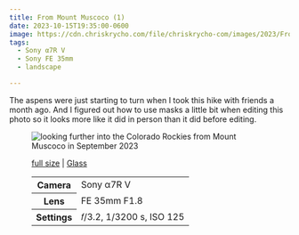 ```yaml
---
title: From Mount Muscoco (1)
date: 2023-10-15T19:35:00-0600
image: https://cdn.chriskrycho.com/file/chriskrycho-com/images/2023/From%20Mount%20Muscoco%20(1)%20(thumb).jpg
tags:
  - Sony α7R V
  - Sony FE 35mm
  - landscape

---
```


The aspens were just starting to turn when I took this hike with friends a month ago. And I figured out how to use masks a little bit when editing this photo so it looks more like it did in person than it did before editing.

<figure>
<img src="https://cdn.chriskrycho.com/file/chriskrycho-com/images/2023/From%20Mount%20Muscoco%20(1)%20(thumb).jpg" alt="looking further into the Colorado Rockies from Mount Muscoco in September 2023">
<figcaption>
<p><a href="https://cdn.chriskrycho.com/file/chriskrycho-com/images/2023/From%20Mount%20Muscoco%20(1).jpg">full size</a> | <a href='https://glass.photo/chriskrycho/5Ff7kUZJorbtzuTO6xzumL'>Glass</a></p>
<table>
<tr><th scope="row">Camera</th><td>Sony α7R V</td></tr>
<tr><th scope="row">Lens</th><td>FE 35mm F1.8</td></tr>
<tr><th scope="row">Settings</th><td>𝑓/3.2, 1/3200 s, <span class="smcp">ISO</span> 125</td></tr>
</table>
</figcaption>

</figure>
